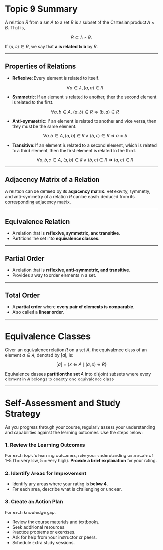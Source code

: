 # Topic 9 Summary

A relation $R$ from a set $A$ to a set $B$ is a subset of the Cartesian product $A \times B$. That is,

$$
R \subseteq A \times B.
$$

If $(a, b) \in R$, we say that **a is related to b** by $R$.

---

## Properties of Relations

* **Reflexive**: Every element is related to itself.

  $$
  \forall a \in A,\, (a, a) \in R
  $$

* **Symmetric**: If an element is related to another, then the second element is related to the first.

  $$
  \forall a, b \in A,\ (a, b) \in R \Rightarrow (b, a) \in R
  $$

* **Anti-symmetric**: If an element is related to another and vice versa, then they must be the same element.

  $$
  \forall a, b \in A,\ (a, b) \in R \land (b, a) \in R \Rightarrow a = b
  $$

* **Transitive**: If an element is related to a second element, which is related to a third element, then the first element is related to the third.

  $$
  \forall a, b, c \in A,\ (a, b) \in R \land (b, c) \in R \Rightarrow (a, c) \in R
  $$

---

## Adjacency Matrix of a Relation

A relation can be defined by its **adjacency matrix**. Reflexivity, symmetry, and anti-symmetry of a relation $R$ can be easily deduced from its corresponding adjacency matrix.

---

## Equivalence Relation

* A relation that is **reflexive, symmetric, and transitive**.
* Partitions the set into **equivalence classes**.

---

## Partial Order

* A relation that is **reflexive, anti-symmetric, and transitive**.
* Provides a way to order elements in a set.

---

## Total Order

* A **partial order** where **every pair of elements is comparable**.
* Also called a **linear order**.

---

# Equivalence Classes

Given an equivalence relation $R$ on a set $A$, the equivalence class of an element $a \in A$, denoted by $[a]$, is:

$$
[a] = \{ x \in A \mid (a, x) \in R \}
$$

Equivalence classes **partition the set** $A$ into disjoint subsets where every element in $A$ belongs to exactly one equivalence class.

---

# Self-Assessment and Study Strategy

As you progress through your course, regularly assess your understanding and capabilities against the learning outcomes. Use the steps below:

### 1. Review the Learning Outcomes

For each topic's learning outcomes, rate your understanding on a scale of 1–5 (1 = very low, 5 = very high).
**Provide a brief explanation** for your rating.

### 2. Identify Areas for Improvement

* Identify any areas where your rating is **below 4**.
* For each area, describe what is challenging or unclear.

### 3. Create an Action Plan

For each knowledge gap:

* Review the course materials and textbooks.
* Seek additional resources.
* Practice problems or exercises.
* Ask for help from your instructor or peers.
* Schedule extra study sessions.
